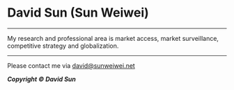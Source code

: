 # David Sun (Sun Weiwei)
***
My research and professional area is market access, market surveillance, competitive strategy and globalization.

***
Please contact me via <david@sunweiwei.net>


***Copyright &copy; David Sun***


